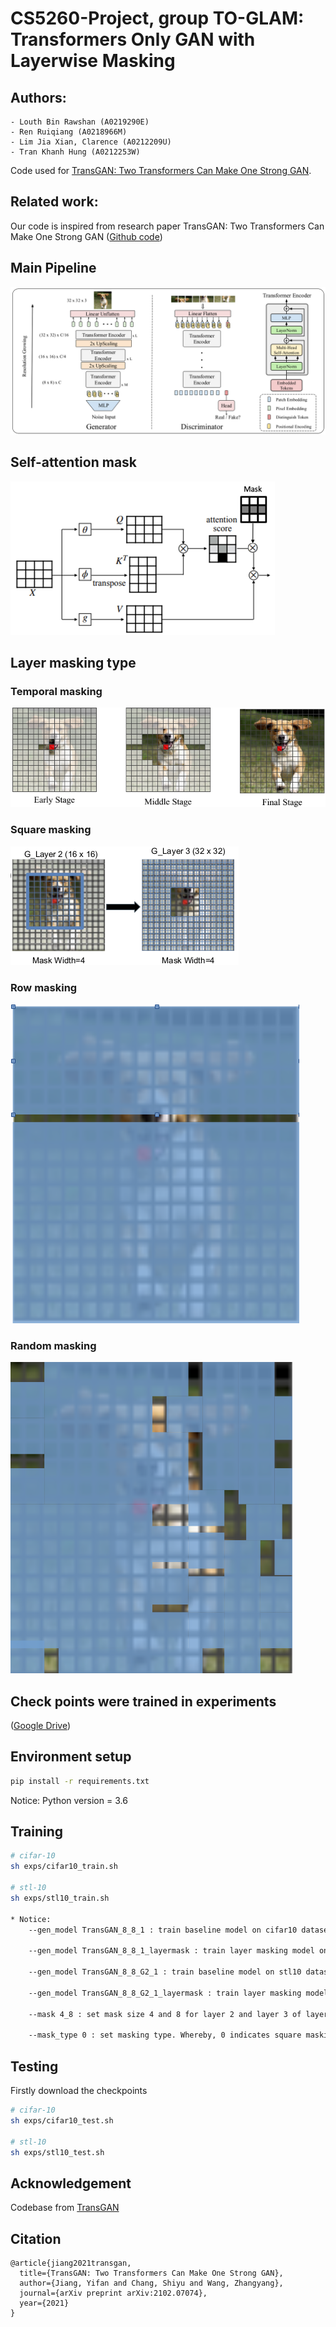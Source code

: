 # CS5260-Project, group TO-GLAM: Transformers Only GAN with Layerwise Masking

## Authors: 
	- Louth Bin Rawshan (A0219290E)
	- Ren Ruiqiang (A0218966M)
	- Lim Jia Xian, Clarence (A0212209U)
	- Tran Khanh Hung (A0212253W)


Code used for [TransGAN: Two Transformers Can Make One Strong GAN](https://arxiv.org/abs/2102.07074). 

## Related work:
Our code is inspired from research paper TransGAN: Two Transformers Can Make One Strong GAN ([Github code](https://github.com/VITA-Group/TransGAN))

## Main Pipeline
![Main Pipeline](assets/TransGAN.png)

## Self-attention mask
![Self-Attention](assets/self-attention-mask.png)

## Layer masking type

### Temporal masking
![Temporal masking](assets/temporalmasking.png)

### Square masking
![Square masking](assets/squaremask.png)

### Row masking
![Row masking](assets/rowmask.png)

### Random masking
![Random masking](assets/randommask.png)

## Check points were trained in experiments

([Google Drive](https://drive.google.com/drive/folders/10nl0DKjPIT9Ze1GF67uD0yccxFHFzNM9?usp=sharing))

## Environment setup
```bash
pip install -r requirements.txt
```
Notice: Python version = 3.6

## Training
```bash
# cifar-10
sh exps/cifar10_train.sh

# stl-10
sh exps/stl10_train.sh

* Notice: 
	--gen_model TransGAN_8_8_1 : train baseline model on cifar10 dataset

	--gen_model TransGAN_8_8_1_layermask : train layer masking model on cifar10 dataset
	
	--gen_model TransGAN_8_8_G2_1 : train baseline model on stl10 dataset

	--gen_model TransGAN_8_8_G2_1_layermask : train layer masking model on stl10 dataset
		
	--mask 4_8 : set mask size 4 and 8 for layer 2 and layer 3 of layer masking models respectively. The mask size can be set to 8_4 (big to small masking) , 4_8 (small to big masking), 8_8(same size masking)
	
	--mask_type 0 : set masking type. Whereby, 0 indicates square masking, 1 indicates row-wise masking, 2 indicates random masking
```
## Testing
Firstly download the checkpoints
```bash
# cifar-10
sh exps/cifar10_test.sh

# stl-10
sh exps/stl10_test.sh

```

## Acknowledgement
Codebase from [TransGAN](https://github.com/VITA-Group/TransGAN)

## Citation
```
@article{jiang2021transgan,
  title={TransGAN: Two Transformers Can Make One Strong GAN},
  author={Jiang, Yifan and Chang, Shiyu and Wang, Zhangyang},
  journal={arXiv preprint arXiv:2102.07074},
  year={2021}
}
```
